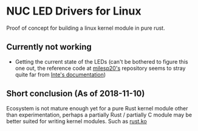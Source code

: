 # NUC LED Drivers for Linux
Proof of concept for building a linux kernel module in pure rust.

## Currently not working
- Getting the current state of the LEDs (can't be bothered to figure this one out, the reference code at [milesp20's](https://github.com/milesp20/intel_nuc_led/blob/master/nuc_led.c) repository seems to stray quite far from [Inte's documentation](https://www.intel.com/content/www/us/en/support/articles/000023426/mini-pcs/intel-nuc-kits.html))

## Short conclusion (As of 2018-11-10)
Ecosystem is not mature enough yet for a pure Rust kernel module other than experimentation, perhaps a partially Rust / partially C module may be better suited for writing kernel modules. Such as [rust.ko](https://github.com/tsgates/rust.ko)
